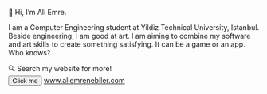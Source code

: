 👋 Hi, I’m Ali Emre.

I am a Computer Engineering student at Yildiz Technical University, Istanbul. Beside engineering, I am good at art. I am aiming to combine my software and art skills to create something satisfying. It can be a game or an app. Who knows?

🔍 Search my website for more!<br/>
<button name="button" onclick="http://www.google.com">Click me</button>
www.aliemrenebiler.com

<!---
- 👀 I’m interested in ...
- 🌱 I’m currently learning ...
- 💞️ I’m looking to collaborate on ...
- 📫 How to reach me ...


aliemrenebiler/aliemrenebiler is a ✨ special ✨ repository because its `README.md` (this file) appears on your GitHub profile.
You can click the Preview link to take a look at your changes.
--->

